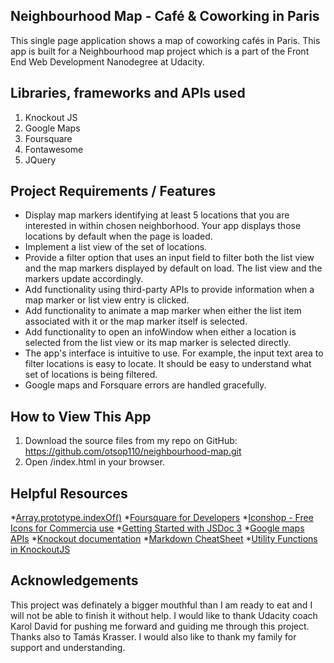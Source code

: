 ## Neighbourhood Map - Café & Coworking in Paris
This single page application shows a map of coworking cafés in Paris. This app is built for a Neighbourhood map project which is a part of the Front End Web Development Nanodegree at Udacity.

## Libraries, frameworks and APIs used
1. Knockout JS
2. Google Maps
3. Foursquare
4. Fontawesome
5. JQuery

## Project Requirements / Features

* Display map markers identifying at least 5 locations that you are interested in within chosen neighborhood. Your app displays those locations by default when the page is loaded.
* Implement a list view of the set of locations.
* Provide a filter option that uses an input field to filter both the list view and the map markers displayed by default on load. The list view and the markers update accordingly.
* Add functionality using third-party APIs to provide information when a map marker or list view entry is clicked.
* Add functionality to animate a map marker when either the list item associated with it or the map marker itself is selected.
* Add functionality to open an infoWindow when either a location is selected from the list view or its map marker is selected directly.
* The app's interface is intuitive to use. For example, the input text area to filter locations is easy to locate. It should be easy to understand what set of locations is being filtered.
* Google maps and Forsquare errors are handled gracefully.

## How to View This App
1. Download the source files from my repo on GitHub: https://github.com/otsop110/neighbourhood-map.git
2. Open /index.html in your browser.

## Helpful Resources
*[Array.prototype.indexOf()](https://developer.mozilla.org/en-US/docs/Web/JavaScript/Reference/Global_Objects/Array/indexOf)
*[Foursquare for Developers](https://developer.foursquare.com/)
*[Iconshop - Free Icons for Commercia use](https://freeiconshop.com/)
*[Getting Started with JSDoc 3](http://usejsdoc.org/about-getting-started.html)
*[Google maps APIs](https://developers.google.com/maps/)
*[Knockout documentation](http://knockoutjs.com/documentation/introduction.html)
*[Markdown CheatSheet](https://github.com/adam-p/markdown-here/wiki/Markdown-Cheatsheet)
*[Utility Functions in KnockoutJS](http://www.knockmeout.net/2011/04/utility-functions-in-knockoutjs.html)


## Acknowledgements
This project was definately a bigger mouthful than I am ready to eat and I will not be able to finish it without help.
I would like to thank Udacity coach Karol David for pushing me forward and guiding me through this project. Thanks also to Tamás Krasser. I would also like to thank my family for support and understanding.
